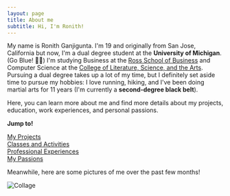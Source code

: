 ```yaml
---
layout: page
title: About me
subtitle: Hi, I'm Ronith!
---
```


My name is Ronith Ganjigunta. I'm 19 and originally from San Jose, California but now, I'm a dual degree student at the **University of Michigan**. (Go Blue! 💙💛) I'm studying Business at the [Ross School of Business](https://michiganross.umich.edu/) and Computer Science at the [College of Literature, Science, and the Arts](https://cse.engin.umich.edu/academics/undergraduate/computer-science-lsa/). Pursuing a dual degree takes up a lot of my time, but I definitely set aside time to pursue my hobbies: I love running, hiking, and I've been doing martial arts for 11 years (I'm currently a **second-degree black belt**).

Here, you can learn more about me and find more details about my projects, education, work experiences, and personal passions. 

**Jump to!**

[My Projects](https://ronithgan.github.io/projects/)    
[Classes and Activities](https://ronithgan.github.io/education/)    
[Professional Experiences](https://ronithgan.github.io/experience/)     
[My Passions](https://ronithgan.github.io/passions/)


Meanwhile, here are some pictures of me over the past few months!

![Collage](https://ronithgan.github.io/collage2.jpg)


